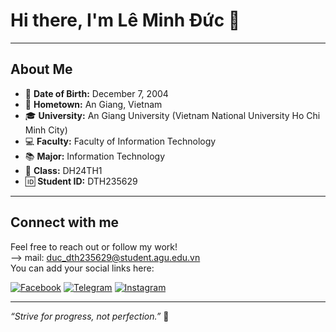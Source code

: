 # Hi there, I'm Lê Minh Đức 👋

---

## About Me

- 🎂 **Date of Birth:** December 7, 2004  
- 🏡 **Hometown:** An Giang, Vietnam  
- 🎓 **University:** An Giang University (Vietnam National University Ho Chi Minh City)  
- 💻 **Faculty:** Faculty of Information Technology  
- 📚 **Major:** Information Technology  
- 🏫 **Class:** DH24TH1  
- 🆔 **Student ID:** DTH235629  

---

## Connect with me

Feel free to reach out or follow my work!  
--> mail: duc_dth235629@student.agu.edu.vn  
You can add your social links here: 
<!--
[![LinkedIn](https://img.shields.io/badge/LinkedIn-blue?logo=linkedin&style=for-the-badge)](https://linkedin.com/in/yourprofile)
[![GitHub](https://img.shields.io/badge/GitHub-black?logo=github&style=for-the-badge)](https://github.com/yourusername)
[![Email](https://img.shields.io/badge/Email-D14836?style=for-the-badge&logo=gmail&logoColor=white)].
(mailto:duc_dth235629@student.agu.edu.vn)  
-->
[![Facebook](https://img.shields.io/badge/Facebook-blue?logo=Facebook&style=for-the-badge)](https://www.facebook.com/duc.super.04/)
[![Telegram](https://img.shields.io/badge/Telegram-0088cc?style=for-the-badge&logo=telegram&logoColor=white)](https://t.me/KenGKanowaki)
[![Instagram](https://img.shields.io/badge/Instagram-E4405F?style=for-the-badge&logo=instagram&logoColor=white)](https://instagram.com/leminhduc.04/)  

---

*“Strive for progress, not perfection.”* 🚀
